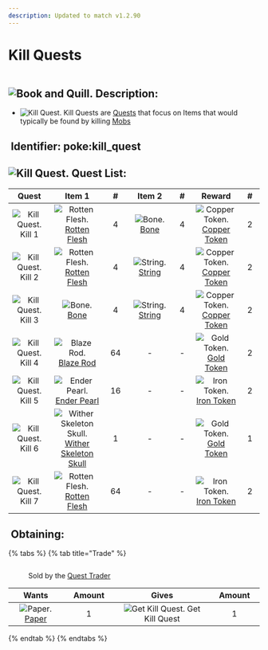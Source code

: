 ```yaml
---
description: Updated to match v1.2.90
---
```


# Kill Quests

<figure><img src="https://github.com/user-attachments/assets/73bf5dab-49dd-404a-9e48-4f2389960cf4" alt=""><figcaption></figcaption></figure>

## <img src="https://minecraft.wiki/images/Book_and_Quill_JE2_BE2.png?2128f" alt="Book and Quill." data-size="line"> Description: <a href="#description" id="description"></a>

* <img src="https://github.com/user-attachments/assets/9e31ecd4-8d75-4aa5-bbdc-fd12405a6916" alt="Kill Quest." data-size="line"> Kill Quests are [Quests](./) that focus on Items that would typically be found by killing [Mobs](https://minecraft.wiki/w/Mob)

## <img src="https://minecraft.wiki/images/Name_Tag_JE2_BE2.png?cbdc1" alt="" data-size="line"> Identifier: **poke:kill\_quest** <a href="#identifier" id="identifier"></a>

## <img src="https://github.com/user-attachments/assets/9e31ecd4-8d75-4aa5-bbdc-fd12405a6916" alt="Kill Quest." data-size="line"> Quest List: <a href="#quest-list" id="quest-list"></a>

<table><thead><tr><th width="114" align="center">Quest</th><th width="155" align="center">Item 1</th><th width="53" align="center">#</th><th width="137" align="center">Item 2</th><th width="54" align="center">#</th><th width="133" align="center">Reward</th><th width="53" align="center">#</th></tr></thead><tbody><tr><td align="center"><img src="https://github.com/user-attachments/assets/9e31ecd4-8d75-4aa5-bbdc-fd12405a6916" alt="Kill Quest." data-size="line"> Kill 1</td><td align="center"><img src="https://minecraft.wiki/images/Rotten_Flesh_JE3_BE2.png?023cb" alt="Rotten Flesh." data-size="line"> <a href="https://minecraft.wiki/w/Rotten_Flesh">Rotten Flesh</a></td><td align="center">4</td><td align="center"><img src="https://minecraft.wiki/images/Bone_JE3_BE2.png?b405e" alt="Bone." data-size="line"> <a href="https://minecraft.wiki/w/Bone">Bone</a></td><td align="center">4</td><td align="center"><img src="https://github.com/ItsMePok/PFE/assets/136857747/1c78ba2a-4a5b-4b7b-83ff-ed21aa75ebd8" alt="Copper Token." data-size="line"> <a href="../currency/tokens/copper-token.md">Copper Token</a></td><td align="center">2</td></tr><tr><td align="center"><img src="https://github.com/user-attachments/assets/9e31ecd4-8d75-4aa5-bbdc-fd12405a6916" alt="Kill Quest." data-size="line"> Kill 2</td><td align="center"><img src="https://minecraft.wiki/images/Rotten_Flesh_JE3_BE2.png?023cb" alt="Rotten Flesh." data-size="line"> <a href="https://minecraft.wiki/w/Rotten_Flesh">Rotten Flesh</a></td><td align="center">4</td><td align="center"><img src="https://minecraft.wiki/images/String_JE2_BE2.png?25d69" alt="String." data-size="line"> <a href="https://minecraft.wiki/w/String">String</a></td><td align="center">4</td><td align="center"><img src="https://github.com/ItsMePok/PFE/assets/136857747/1c78ba2a-4a5b-4b7b-83ff-ed21aa75ebd8" alt="Copper Token." data-size="line"> <a href="../currency/tokens/copper-token.md">Copper Token</a></td><td align="center">2</td></tr><tr><td align="center"><img src="https://github.com/user-attachments/assets/9e31ecd4-8d75-4aa5-bbdc-fd12405a6916" alt="Kill Quest." data-size="line"> Kill 3</td><td align="center"><img src="https://minecraft.wiki/images/Bone_JE3_BE2.png?b405e" alt="Bone." data-size="line"> <a href="https://minecraft.wiki/w/Bone">Bone</a></td><td align="center">4</td><td align="center"><img src="https://minecraft.wiki/images/String_JE2_BE2.png?25d69" alt="String." data-size="line"> <a href="https://minecraft.wiki/w/String">String</a></td><td align="center">4</td><td align="center"><img src="https://github.com/ItsMePok/PFE/assets/136857747/1c78ba2a-4a5b-4b7b-83ff-ed21aa75ebd8" alt="Copper Token." data-size="line"> <a href="../currency/tokens/copper-token.md">Copper Token</a></td><td align="center">2</td></tr><tr><td align="center"><img src="https://github.com/user-attachments/assets/9e31ecd4-8d75-4aa5-bbdc-fd12405a6916" alt="Kill Quest." data-size="line"> Kill 4</td><td align="center"><img src="https://minecraft.wiki/images/Blaze_Rod_JE1_BE1.png?ae16e" alt="Blaze Rod." data-size="line"> <a href="https://minecraft.wiki/w/Blaze_Rod">Blaze Rod</a></td><td align="center">64</td><td align="center">-</td><td align="center">-</td><td align="center"><img src="https://github.com/user-attachments/assets/38611ec4-5bcf-4443-93cc-604b57f75a40" alt="Gold Token." data-size="line"> <a href="../currency/tokens/gold-token.md">Gold Token</a></td><td align="center">2</td></tr><tr><td align="center"><img src="https://github.com/user-attachments/assets/9e31ecd4-8d75-4aa5-bbdc-fd12405a6916" alt="Kill Quest." data-size="line"> Kill 5</td><td align="center"><img src="https://minecraft.wiki/images/Ender_Pearl_JE3_BE2.png?829a7" alt="Ender Pearl." data-size="line"> <a href="https://minecraft.wiki/w/Ender_Pearl">Ender Pearl</a></td><td align="center">16</td><td align="center">-</td><td align="center">-</td><td align="center"><img src="https://github.com/ItsMePok/PFE/assets/136857747/aa3d5a31-9866-4bd1-bc09-ba7fa6775f7e" alt="Iron Token." data-size="line"> <a href="../currency/tokens/iron-token.md">Iron Token</a></td><td align="center">2</td></tr><tr><td align="center"><img src="https://github.com/user-attachments/assets/9e31ecd4-8d75-4aa5-bbdc-fd12405a6916" alt="Kill Quest." data-size="line"> Kill 6</td><td align="center"><img src="https://minecraft.wiki/images/Wither_Skeleton_Skull_(S)_JE2.png?0a739" alt="Wither Skeleton Skull." data-size="line"> <a href="https://minecraft.wiki/w/Wither_Skeleton_Skull">Wither Skeleton Skull</a></td><td align="center">1</td><td align="center">-</td><td align="center">-</td><td align="center"><img src="https://github.com/user-attachments/assets/38611ec4-5bcf-4443-93cc-604b57f75a40" alt="Gold Token." data-size="line"> <a href="../currency/tokens/gold-token.md">Gold Token</a></td><td align="center">1</td></tr><tr><td align="center"><img src="https://github.com/user-attachments/assets/9e31ecd4-8d75-4aa5-bbdc-fd12405a6916" alt="Kill Quest." data-size="line"> Kill 7</td><td align="center"><img src="https://minecraft.wiki/images/Rotten_Flesh_JE3_BE2.png?023cb" alt="Rotten Flesh." data-size="line"> <a href="https://minecraft.wiki/w/Rotten_Flesh">Rotten Flesh</a></td><td align="center">64</td><td align="center">-</td><td align="center">-</td><td align="center"><img src="https://github.com/ItsMePok/PFE/assets/136857747/aa3d5a31-9866-4bd1-bc09-ba7fa6775f7e" alt="Iron Token." data-size="line"> <a href="../currency/tokens/iron-token.md">Iron Token</a></td><td align="center">2</td></tr></tbody></table>

## <img src="https://minecraft.wiki/images/thumb/Crafting_Table_JE4_BE3.png/150px-Crafting_Table_JE4_BE3.png?5767f" alt="" data-size="line"> Obtaining: <a href="#obtaining" id="obtaining"></a>

{% tabs %}
{% tab title="Trade" %}
<figure><img src="https://github.com/user-attachments/assets/d0a43b43-6674-49e0-a044-aae613584891" alt=""><figcaption><p>Sold by the <a href="../../mobs/traders/quest-trader.md">Quest Trader</a></p></figcaption></figure>

<table data-full-width="false"><thead><tr><th align="center">Wants</th><th width="88" align="center">Amount</th><th align="center">Gives</th><th width="85" align="center">Amount</th></tr></thead><tbody><tr><td align="center"><img src="https://minecraft.wiki/images/Paper_JE2_BE2.png?9c3be" alt="Paper." data-size="line"> <a href="https://minecraft.wiki/w/Paper">Paper</a></td><td align="center">1</td><td align="center"><img src="https://github.com/user-attachments/assets/73bf5dab-49dd-404a-9e48-4f2389960cf4" alt="Get Kill Quest." data-size="line"> Get Kill Quest</td><td align="center">1</td></tr></tbody></table>
{% endtab %}
{% endtabs %}
